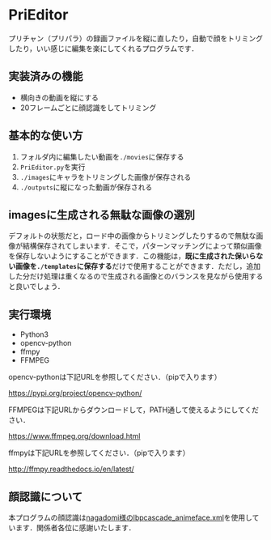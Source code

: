 # PriEditor

プリチャン（プリパラ）の録画ファイルを縦に直したり，自動で顔をトリミングしたり，いい感じに編集を楽にしてくれるプログラムです．



## 実装済みの機能

* 横向きの動画を縦にする
* 20フレームごとに顔認識をしてトリミング





## 基本的な使い方

1. フォルダ内に編集したい動画を```./movies```に保存する
2. ```PriEditor.py```を実行
3. ```./images```にキャラをトリミングした画像が保存される
4. ```./outputs```に縦になった動画が保存される




## imagesに生成される無駄な画像の選別

デフォルトの状態だと，ロード中の画像からトリミングしたりするので無駄な画像が結構保存されてしまいます．そこで，パターンマッチングによって類似画像を保存しないようにすることができます．この機能は，**既に生成された保いらない画像を```./templates```に保存する**だけで使用することができます．ただし，追加した分だけ処理は重くなるので生成される画像とのバランスを見ながら使用すると良いでしょう．




## 実行環境

* Python3
* opencv-python
* ffmpy
* FFMPEG



opencv-pythonは下記URLを参照してください．（pipで入ります）

https://pypi.org/project/opencv-python/



FFMPEGは下記URLからダウンロードして，PATH通して使えるようにしてください．

https://www.ffmpeg.org/download.html



ffmpyは下記URLを参照してください．（pipで入ります）

http://ffmpy.readthedocs.io/en/latest/



## 顔認識について

本プログラムの顔認識は[nagadomi様のlbpcascade_animeface.xml](https://github.com/nagadomi/lbpcascade_animeface)を使用しています．関係者各位に感謝いたします．